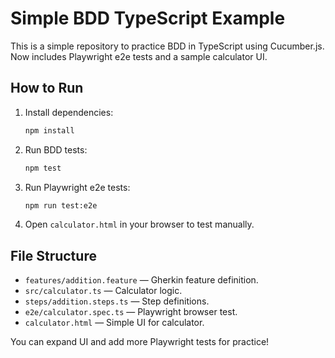 
# Simple BDD TypeScript Example

This is a simple repository to practice BDD in TypeScript using Cucumber.js.
Now includes Playwright e2e tests and a sample calculator UI.

## How to Run

1. Install dependencies:
   ```bash
   npm install
   ```

2. Run BDD tests:
   ```bash
   npm test
   ```

3. Run Playwright e2e tests:
   ```bash
   npm run test:e2e
   ```

4. Open `calculator.html` in your browser to test manually.

## File Structure

- `features/addition.feature` — Gherkin feature definition.
- `src/calculator.ts` — Calculator logic.
- `steps/addition.steps.ts` — Step definitions.
- `e2e/calculator.spec.ts` — Playwright browser test.
- `calculator.html` — Simple UI for calculator.

You can expand UI and add more Playwright tests for practice!
